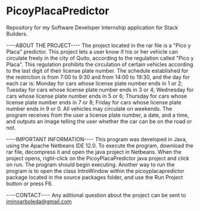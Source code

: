 # PicoyPlacaPredictor
Repository for my Software Developer Internship application for Stack Builders.

----ABOUT THE PROJECT----
The project located in the rar file is a "Pico y Placa" predictor. This project lets a user know if his or her vehicle can circulate freely in the city of Quito, according to the regulation called "Pico y Placa". This regulation prohibits the circulation of certain vehicles according to the last digit of their license plate number. The schedule established for the restriction is from 7:00 to 9:30 and from 14:00 to 19:30, and the day for each car is: 
Monday for cars whose license plate number ends in 1 or 2;
Tuesday for cars whose license plate number ends in 3 or 4; 
Wednesday for cars whose license plate number ends in 5 or 6;
Thursday for cars whose license plate number ends in 7 or 8; 
Friday for cars whose license plate number ends in 9 or 0.
All vehicles may circulate on weekends. 
The program receives from the user a license plate number, a date, and a time, and outputs an image telling the user whether the car can be on the road or not.

----IMPORTANT INFORMATION----
This program was developed in Java, using the Apache Netbeans IDE 12.0. To execute the program, download the rar file, decompress it and open the java project in Netbeans. When the project opens, right-click on the PicoyPlacaPredictor java project and click on run. The program should begin executing. Another way to run the program is to open the class IntroWindow within the picoyplacapredictor package located in the source packages folder, and use the Run Project button or press F6.

----CONTACT----
Any aditional question about the project can be sent to jminoarboleda@gmail.com

